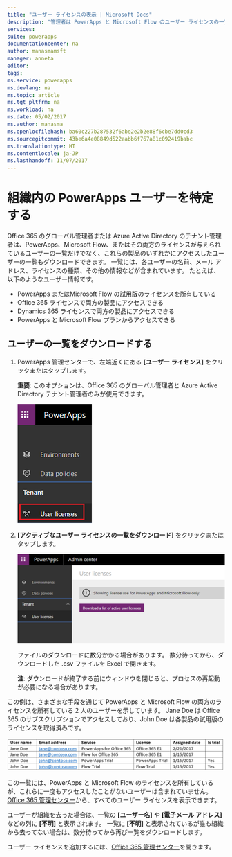 ```yaml
---
title: "ユーザー ライセンスの表示 | Microsoft Docs"
description: "管理者は PowerApps と Microsoft Flow のユーザー ライセンスの一覧をダウンロードできます"
services: 
suite: powerapps
documentationcenter: na
author: manasmamsft
manager: anneta
editor: 
tags: 
ms.service: powerapps
ms.devlang: na
ms.topic: article
ms.tgt_pltfrm: na
ms.workload: na
ms.date: 05/02/2017
ms.author: manasma
ms.openlocfilehash: ba60c227b287532f6abe2e2b2e88f6cbe7dd0cd3
ms.sourcegitcommit: 43be6a4e08849d522aabb6f767a81c092419babc
ms.translationtype: HT
ms.contentlocale: ja-JP
ms.lasthandoff: 11/07/2017
---
```

# <a name="identify-powerapps-users-in-your-organization"></a>組織内の PowerApps ユーザーを特定する
Office 365 のグローバル管理者または Azure Active Directory のテナント管理者は、PowerApps、Microsoft Flow、またはその両方のライセンスが与えられているユーザーの一覧だけでなく、これらの製品のいずれかにアクセスしたユーザーの一覧もダウンロードできます。 一覧には、各ユーザーの名前、メール アドレス、ライセンスの種類、その他の情報などが含まれています。 たとえば、以下のようなユーザー情報です。

* PowerApps またはMicrosoft Flow の試用版のライセンスを所有している
* Office 365 ライセンスで両方の製品にアクセスできる
* Dynamics 365 ライセンスで両方の製品にアクセスできる
* PowerApps と Microsoft Flow プランからアクセスできる

## <a name="download-the-list-of-users"></a>ユーザーの一覧をダウンロードする
1. PowerApps 管理センターで、左端近くにある **[ユーザー ライセンス]** をクリックまたはタップします。
   
    **重要**: このオプションは、Office 365 のグローバル管理者と Azure Active Directory テナント管理者のみが使用できます。
   
    ![ファイルと共有](./media/admin-view-user-licenses/leftnav.png)
2. **[アクティブなユーザー ライセンスの一覧をダウンロード]** をクリックまたはタップします。
   
    ![ファイルと共有](./media/admin-view-user-licenses/download-list.png)
   
    ファイルのダウンロードに数分かかる場合があります。 数分待ってから、ダウンロードした .csv ファイルを Excel で開きます。
   
    **注**: ダウンロードが終了する前にウィンドウを閉じると、プロセスの再起動が必要になる場合があります。

この例は、さまざまな手段を通じて PowerApps と Microsoft Flow の両方のライセンスを所有している 2 人のユーザーを示しています。 Jane Doe は Office 365 のサブスクリプションでアクセスしており、John Doe は各製品の試用版のライセンスを取得済みです。

![ファイルと共有](./media/admin-view-user-licenses/table2.png)

この一覧には、PowerApps と Microsoft Flow のライセンスを所有しているが、これらに一度もアクセスしたことがないユーザーは含まれていません。 [Office 365 管理センター][1]から、すべてのユーザー ライセンスを表示できます。

ユーザーが組織を去った場合は、一覧の **[ユーザー名]** や **[電子メール アドレス]** などの列に **[不明]** と表示されます。 一覧に **[不明]** と表示されているが誰も組織から去ってない場合は、数分待ってから再び一覧をダウンロードします。

ユーザー ライセンスを追加するには、[Office 365 管理センター][1]を開きます。

<!--Reference links in article-->
[1]:https://support.office.com/article/Assign-or-remove-licenses-for-Office-365-for-business-997596b5-4173-4627-b915-36abac6786dc
